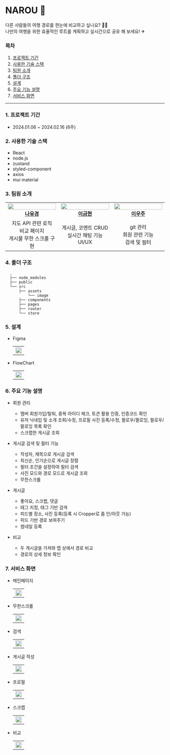
# NAROU 🧳
다른 사람들의 여행 경로를 한눈에 비교하고 싶나요? 🙋‍♀️
<br> 
나만의 여행을 위한 효율적인 루트를 계획하고 실시간으로 공유 해 보세요! ✈

### 목차
1. [프로젝트 기간](#1-프로젝트-기간)
2. [사용한 기술 스택](#2-사용한-기술-스택)
3. [팀원 소개](#3-팀원-소개)
4. [폴더 구조](#4-폴더-구조)
5. [설계](#5-설계)
6. [주요 기능 설명](#6-주요-기능-설명)
7. [서비스 화면](#7-서비스-화면)

----

### 1. 프로젝트 기간
  - 2024.01.06 ~ 2024.02.16 (6주)

### 2. 사용한 기술 스택
  * React
  * node.js
  * zustand
  * styled-component
  * axios
  * mui material

### 3. 팀원 소개
<table width="100%">
  <tr>
    <td width="33%" align="center">
      <img src="src/img/nyk.jpg" width="100%"/>
      <b><a href="https://github.com/baloo365">나유경</a></b> 
    </td>
    <td width="33%" align="center">
      <img src="src/img/lgh.jpg" width="100%"/>
      <b><a href="https://github.com/goldbutnew">이금현</a></b> 
    </td>
    <td width="33%" align="center">
      <img src="src/img/lwj.png" width="100%"/>
      <b><a href="https://github.com/uuniversey">이우주</a></b> 
    </td>
  </tr>
  <tr>
    <td width="33%" align="center">
      지도 API 관련 로직<br>
      비교 페이지<br>
      게시물 무한 스크롤 구현
    </td>
    <td width="33%" align="center">
      게시글, 코멘트 CRUD<br>
      실시간 채팅 기능<br>
      UI/UX
    </td>
    <td width="33%" align="center">
      git 관리<br>
      회원 관련 기능<br>
      검색 및 필터
    </td>
  </tr>
</table>

### 4. 폴더 구조
```
  .
  ├── node_modules
  ├── public
  └── src
      ├── assets
          └── image
      ├── components
      ├── pages
      ├── router
      └── store
```

### 5. 설계
* Figma
  <table>
    <tr>
      <td>
        <img src="src/img/figma.png" width="100%" />
      </td>
    </tr>
  </table>

* FlowChart
  <table>
    <tr>
      <td>
        <img src="src/img/flowchart.png" width="100%"/>
      </td>
    </tr>
  </table>

### 6. 주요 기능 설명

  - 회원 관리
    - 멤버 회원가입/탈퇴, 중복 아이디 체크, 토큰 활용 인증, 인증코드 확인
    - 유저 닉네임 및 소개 조회/수정, 프로필 사진 등록/수정, 팔로우/팔로잉, 팔로우/팔로잉 목록 확인
    - 스크랩한 게시글 조회

  - 게시글 검색 및 필터 기능
    - 작성자, 제목으로 게시글 검색
    - 최신순, 인기순으로 게시글 정렬
    - 필터 조건을 설정하여 필터 검색
    - 사진 모드와 경로 모드로 게시글 조회
    - 무한스크롤

  - 게시글
    - 좋아요, 스크랩, 댓글
    - 태그 지정, 태그 기반 검색
    - 피드별 장소, 사진 등록(등록 시 Cropper로 줌 인/아웃 가능)
    - 피드 기반 경로 보여주기
    - 썸네일 등록

  - 비교
    - 두 게시글을 가져와 맵 상에서 경로 비교
    - 경로의 상세 정보 확인

### 7. 서비스 화면
* 메인페이지
  <table>
    <tr>
      <td>
        <img src="src/img/main.gif" width="100%" />
      </td>
    </tr>
  </table>

* 무한스크롤
  <table>
    <tr>
      <td>
        <img src="src/img/infinite_scroll.gif" width="100%" />
      </td>
    </tr>
  </table>

* 검색
  <table>
    <tr>
      <td>
        <img src="src/img/search.gif" width="100%" />
      </td>
    </tr>
  </table>

* 게시글 작성
  <table>
    <tr>
      <td>
        <img src="src/img/create.gif" width="100%" />
      </td>
    </tr>
  </table>

* 프로필
  <table>
    <tr>
      <td>
        <img src="src/img/profile.gif" width="100%" />
      </td>
    </tr>
  </table>

* 스크랩
  <table>
    <tr>
      <td>
        <img src="src/img/scrap.gif" width="100%" />
      </td>
    </tr>
  </table>

* 비교
  <table>
    <tr>
      <td>
        <img src="src/img/compare.gif" width="100%" />
      </td>
    </tr>
  </table>
